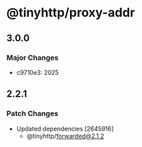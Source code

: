 # @tinyhttp/proxy-addr

## 3.0.0

### Major Changes

- c9710e3: 2025

## 2.2.1

### Patch Changes

- Updated dependencies [2645916]
  - @tinyhttp/forwarded@2.1.2
